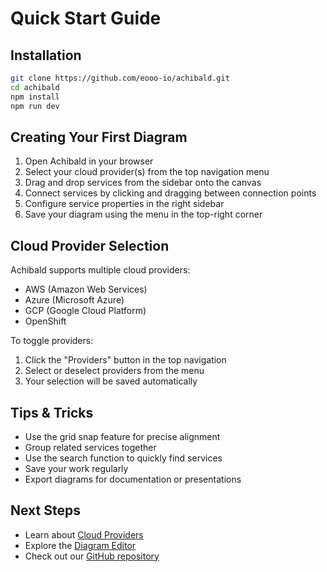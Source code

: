 # Quick Start Guide

## Installation

```bash
git clone https://github.com/eooo-io/achibald.git
cd achibald
npm install
npm run dev
```

## Creating Your First Diagram

1. Open Achibald in your browser
2. Select your cloud provider(s) from the top navigation menu
3. Drag and drop services from the sidebar onto the canvas
4. Connect services by clicking and dragging between connection points
5. Configure service properties in the right sidebar
6. Save your diagram using the menu in the top-right corner

## Cloud Provider Selection

Achibald supports multiple cloud providers:

- AWS (Amazon Web Services)
- Azure (Microsoft Azure)
- GCP (Google Cloud Platform)
- OpenShift

To toggle providers:

1. Click the "Providers" button in the top navigation
2. Select or deselect providers from the menu
3. Your selection will be saved automatically

## Tips & Tricks

- Use the grid snap feature for precise alignment
- Group related services together
- Use the search function to quickly find services
- Save your work regularly
- Export diagrams for documentation or presentations

## Next Steps

- Learn about [Cloud Providers](/guide/cloud-providers)
- Explore the [Diagram Editor](/guide/diagram-editor)
- Check out our [GitHub repository](https://github.com/eooo-io/achibald) 

